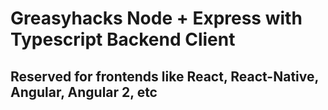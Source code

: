 # Greasyhacks Node + Express with Typescript Backend Client
## Reserved for frontends like React, React-Native, Angular, Angular 2, etc